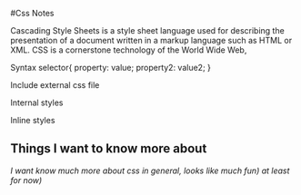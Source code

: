 #Css Notes 

Cascading Style Sheets is a style sheet language used 
for describing the presentation of a document written in 
a markup language such as HTML or XML. CSS is a cornerstone 
technology of the World Wide Web,

Syntax
selector{
property: value;
property2: value2;
}

Include external css file
<link rel="stylesheet" type="text/css" href="/style.css" />
Internal styles
<style type="text/css">
div { color: #444;}
</style>

Inline styles
<tag style="property: value"> </tag>

## Things I want to know more about
*I want know much more about css in general, looks like much fun) at least for now)*
